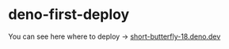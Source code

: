 # deno-first-deploy
You can see here where to deploy → [short-butterfly-18.deno.dev](https://short-butterfly-18.deno.dev/)
